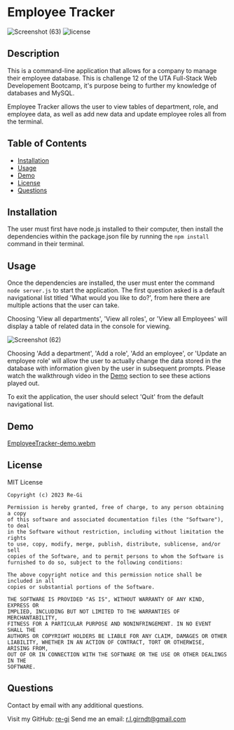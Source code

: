 # Employee Tracker 
![Screenshot (63)](https://user-images.githubusercontent.com/119711335/216746567-c48a40c9-9366-4dca-b78d-cd6cd89ea3b3.png)
![license](https://img.shields.io/badge/license-MIT-brightgreen)

  ## Description
  This is a command-line application that allows for a company to manage their employee database. This is challenge 12 of the UTA Full-Stack Web Developement Bootcamp, it's purpose being to further my knowledge of databases and MySQL.
  
  Employee Tracker allows the user to view tables of department, role, and employee data, as well as add new data and update employee roles all from the terminal.
  
  ## Table of Contents
  - [Installation](#installation)
  - [Usage](#usage) 
  - [Demo](#demo)
  - [License](#license)
  - [Questions](#questions)
  
  ## Installation
  The user must first have node.js installed to their computer, then install the dependencies within the package.json file by running the `npm install` command in their terminal.
  
  ## Usage
  Once the dependencies are installed, the user must enter the command `node server.js` to start the application. The first question asked is a default navigational list titled 'What would you like to do?', from here there are multiple actions that the user can take.
  
  Choosing 'View all departments', 'View all roles', or 'View all Employees' will display a table of related data in the console for viewing.
  
  ![Screenshot (62)](https://user-images.githubusercontent.com/119711335/216746673-1c135955-474c-4ffc-b8c0-18c857a26c8c.png)


  Choosing 'Add a department', 'Add a role', 'Add an employee', or 'Update an employee role' will allow the user to actually change the data stored in the database with information given by the user in subsequent prompts. Please watch the walkthrough video in the [Demo](#demo) section to see these actions played out.

  To exit the application, the user should select 'Quit' from the default navigational list.
  
  ## Demo
  [EmployeeTracker-demo.webm](https://user-images.githubusercontent.com/119711335/216746355-acf5e60d-f26f-439a-a601-6c70e379a7d8.webm)
  
  ## License 
  MIT License

    Copyright (c) 2023 Re-Gi

    Permission is hereby granted, free of charge, to any person obtaining a copy
    of this software and associated documentation files (the "Software"), to deal
    in the Software without restriction, including without limitation the rights
    to use, copy, modify, merge, publish, distribute, sublicense, and/or sell
    copies of the Software, and to permit persons to whom the Software is
    furnished to do so, subject to the following conditions:

    The above copyright notice and this permission notice shall be included in all
    copies or substantial portions of the Software.

    THE SOFTWARE IS PROVIDED "AS IS", WITHOUT WARRANTY OF ANY KIND, EXPRESS OR
    IMPLIED, INCLUDING BUT NOT LIMITED TO THE WARRANTIES OF MERCHANTABILITY,
    FITNESS FOR A PARTICULAR PURPOSE AND NONINFRINGEMENT. IN NO EVENT SHALL THE
    AUTHORS OR COPYRIGHT HOLDERS BE LIABLE FOR ANY CLAIM, DAMAGES OR OTHER
    LIABILITY, WHETHER IN AN ACTION OF CONTRACT, TORT OR OTHERWISE, ARISING FROM,
    OUT OF OR IN CONNECTION WITH THE SOFTWARE OR THE USE OR OTHER DEALINGS IN THE
    SOFTWARE.

  
  ## Questions
  Contact by email with any additional questions.
  
  Visit my GitHub: [re-gi](https://github.com/re-gi)  Send me an email: r.l.girndt@gmail.com
